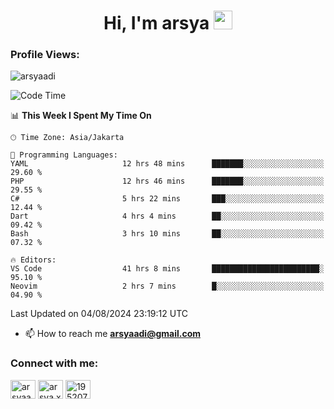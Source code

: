 <h1 align="center">Hi, I'm arsya 
  <img src="https://media.giphy.com/media/hvRJCLFzcasrR4ia7z/giphy.gif" width="30px"/>
</h1>

<p align="left"> <h3>Profile Views:</h3> <img src="https://komarev.com/ghpvc/?username=arsyaadi&label=Profile%20views&color=0e75b6&style=flat" alt="arsyaadi" /> </p>

<!--START_SECTION:waka-->
![Code Time](http://img.shields.io/badge/Code%20Time-3%2C058%20hrs%2036%20mins-blue)

📊 **This Week I Spent My Time On** 

```text
🕑︎ Time Zone: Asia/Jakarta

💬 Programming Languages: 
YAML                     12 hrs 48 mins      ███████░░░░░░░░░░░░░░░░░░   29.60 % 
PHP                      12 hrs 46 mins      ███████░░░░░░░░░░░░░░░░░░   29.55 % 
C#                       5 hrs 22 mins       ███░░░░░░░░░░░░░░░░░░░░░░   12.44 % 
Dart                     4 hrs 4 mins        ██░░░░░░░░░░░░░░░░░░░░░░░   09.42 % 
Bash                     3 hrs 10 mins       ██░░░░░░░░░░░░░░░░░░░░░░░   07.32 % 

🔥 Editors: 
VS Code                  41 hrs 8 mins       ████████████████████████░   95.10 % 
Neovim                   2 hrs 7 mins        █░░░░░░░░░░░░░░░░░░░░░░░░   04.90 % 
```


 Last Updated on 04/08/2024 23:19:12 UTC
<!--END_SECTION:waka-->

- 📫 How to reach me **arsyaadi@gmail.com**


<h3 align="left">Connect with me:</h3>
<p align="left">
<a href="https://linkedin.com/in/arsyaadi" target="blank"><img align="center" src="https://raw.githubusercontent.com/rahuldkjain/github-profile-readme-generator/master/src/images/icons/Social/linked-in-alt.svg" alt="arsyaadi" height="30" width="40" /></a>
<a href="https://fb.com/arsya.xkz" target="blank"><img align="center" src="https://raw.githubusercontent.com/rahuldkjain/github-profile-readme-generator/master/src/images/icons/Social/facebook.svg" alt="arsya.xkz" height="30" width="40" /></a>
<a href="https://stackoverflow.com/users/19520749" target="blank"><img align="center" src="https://raw.githubusercontent.com/rahuldkjain/github-profile-readme-generator/master/src/images/icons/Social/stack-overflow.svg" alt="19520749" height="30" width="40" /></a>
</p>
